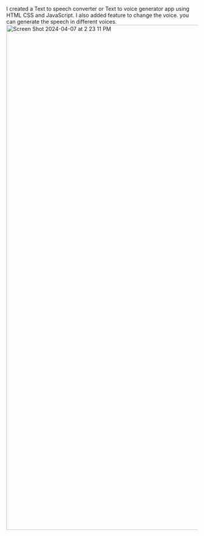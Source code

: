 I created a Text to speech converter or Text to voice generator app using HTML CSS and JavaScript. I also added feature to change the voice. you can generate the speech in different voices.
<img width="1331" alt="Screen Shot 2024-04-07 at 2 23 11 PM" src="https://github.com/feranarouhi/text-speech-Converter/assets/124641424/b496a3fa-73fe-4516-96fc-18b34e60d506">
